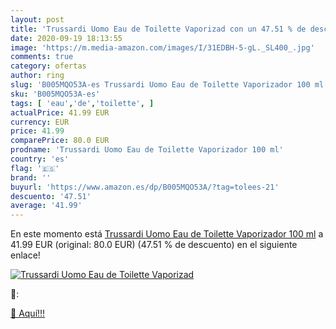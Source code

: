 ```yaml
---
layout: post
title: 'Trussardi Uomo Eau de Toilette Vaporizad con un 47.51 % de descuento'
date: 2020-09-19 18:13:55
image: 'https://m.media-amazon.com/images/I/31EDBH-5-gL._SL400_.jpg'
comments: true
category: ofertas
author: ring
slug: 'B005MQO53A-es Trussardi Uomo Eau de Toilette Vaporizador 100 ml'
sku: 'B005MQO53A-es'
tags: [ 'eau','de','toilette', ]
actualPrice: 41.99 EUR
currency: EUR
price: 41.99
comparePrice: 80.0 EUR
prodname: 'Trussardi Uomo Eau de Toilette Vaporizador 100 ml'
country: 'es'
flag: '🇪🇸'
brand: ''
buyurl: 'https://www.amazon.es/dp/B005MQO53A/?tag=tolees-21'
descuento: '47.51'
average: '41.99'
---
```


En este momento está [Trussardi Uomo Eau de Toilette Vaporizador 100 ml](https://www.amazon.es/dp/B005MQO53A/?tag=tolees-21) a 41.99 EUR (original: 80.0 EUR) (47.51 %  de descuento) en el siguiente enlace!

[![Trussardi Uomo Eau de Toilette Vaporizad](https://m.media-amazon.com/images/I/31EDBH-5-gL._SL400_.jpg)](https://www.amazon.es/dp/B005MQO53A/?tag=tolees-21)

🔎:


[🛒 Aquí!!!](https://www.amazon.es/dp/B005MQO53A/?tag=tolees-21)
